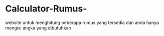 # Calculator-Rumus-
website untuk menghitung beberapa rumus yang tersedia dan anda hanya mengisi angka yang dibutuhkan 
